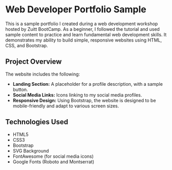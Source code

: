 # Web Developer Portfolio Sample

This is a sample portfolio I created during a web development workshop hosted by Zuitt BootCamp. As a beginner, I followed the tutorial and used sample content to practice and learn fundamental web development skills. It demonstrates my ability to build simple, responsive websites using HTML, CSS, and Bootstrap.

## Project Overview
The website includes the following:
- **Landing Section:** A placeholder for a profile description, with a sample button.
- **Social Media Links:** Icons linking to my social media profiles.
- **Responsive Design:** Using Bootstrap, the website is designed to be mobile-friendly and adapt to various screen sizes.

## Technologies Used
- HTML5
- CSS3
- Bootstrap
- SVG Background
- FontAwesome (for social media icons)
- Google Fonts (Roboto and Montserrat)
